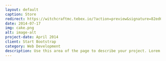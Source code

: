 ```yaml
---
layout: default
caption: Store
redirect: https://witchcraftmc.tebex.io/?action=preview&signature=82ed673022731c4406c7ea36e5f5ccf7439b4e51fcede4c41c6335e8cface4ad&expires=1754706094
date: 2014-07-17
img: cake.png
alt: image-alt
project-date: April 2014
client: Start Bootstrap
category: Web Development
description: Use this area of the page to describe your project. Lorem ipsum dolor sit amet, consectetur adipisicing elit. Mollitia neque assumenda ipsam nihil, molestias magnam, recusandae quos quis inventore quisquam velit asperiores, vitae? Reprehenderit soluta, eos quod consequuntur itaque. Nam.
---
```

